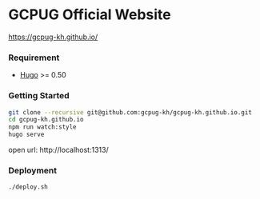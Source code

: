 # GCPUG Official Website
https://gcpug-kh.github.io/

### Requirement
- [Hugo](https://gohugo.io/getting-started/installing/) >= 0.50

### Getting Started

```bash
git clone --recursive git@github.com:gcpug-kh/gcpug-kh.github.io.git
cd gcpug-kh.github.io
npm run watch:style
hugo serve
```

open url: http://localhost:1313/

### Deployment

```bash
./deploy.sh
```